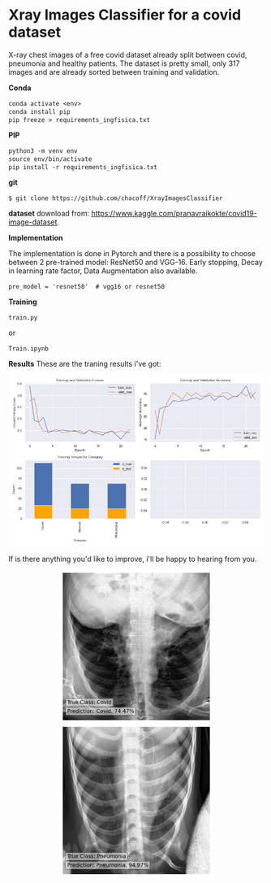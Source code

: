 # Xray Images Classifier for a covid dataset

X-ray chest images of a free covid dataset already split between covid, pneumonia and healthy patients. The dataset is pretty small, only 317 images and are already sorted between training and validation.

**Conda**
```
conda activate <env>
conda install pip
pip freeze > requirements_ingfisica.txt
```
**PIP**
```
python3 -m venv env
source env/bin/activate
pip install -r requirements_ingfisica.txt
```
**git**
```
$ git clone https://github.com/chacoff/XrayImagesClassifier
```

**dataset**
download from: https://www.kaggle.com/pranavraikokte/covid19-image-dataset. 

**Implementation**

The implementation is done in Pytorch and there is a possibility to choose between 2 pre-trained model: ResNet50 and VGG-16. Early stopping, Decay in learning rate factor, Data Augmentation also available.

```
pre_model = 'resnet50'  # vgg16 or resnet50
```

**Training**
```
train.py
```
or
```
Train.ipynb
```


**Results**
These are the traning results i've got:

![alt text](https://github.com/chacoff/XrayImagesClassifier/blob/main/data/metrics.png?raw=true)

If is there anything you'd like to improve, i'll be happy to hearing from you.

<p align='center'>
<img src="https://github.com/chacoff/XrayImagesClassifier/blob/main/data/Covid_0.74_0100.jpeg" width="300">
<img src="https://github.com/chacoff/XrayImagesClassifier/blob/main/data/Pneumonia_0.95_0109.jpeg" width="300">
</p>
